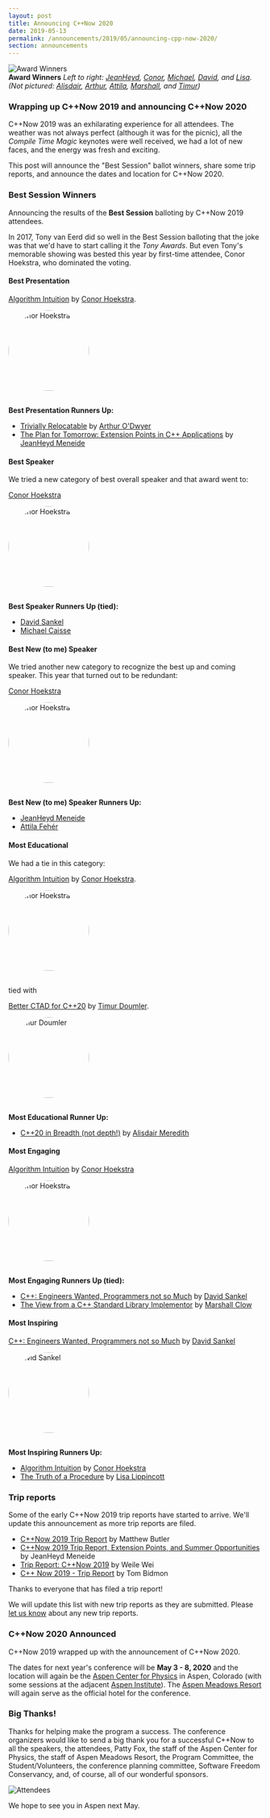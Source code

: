 ```yaml
---
layout: post
title: Announcing C++Now 2020
date: 2019-05-13
permalink: /announcements/2019/05/announcing-cpp-now-2020/
section: announcements
---
```


![Award Winners](/assets/img/posts/2019/2019.winners.jpeg "Award Winners")
<br>
**Award Winners** *Left to right: [JeanHeyd](https://cppnow2019.sched.com/speaker/boostcon.2018.jm3689_columbia.edu), [Conor](https://cppnow2019.sched.com/speaker/hoekstra101), [Michael](https://cppnow2019.sched.com/speaker/mjcaisse), [David](https://cppnow2019.sched.com/speaker/david_sankel.1tk57jjh), and [Lisa](https://cppnow2019.sched.com/speaker/lisa_lippincott). (Not pictured: [Alisdair](https://cppnow2019.sched.com/speaker/boostcon.2019.alisdairm_me.com), [Arthur](https://cppnow2019.sched.com/speaker/arthur_odwyer), [Attila](https://cppnow2019.sched.com/speaker/afeher3), [Marshall](https://cppnow2019.sched.com/speaker/mclow), and [Timur](https://cppnow2019.sched.com/speaker/cppcon.2018.easychair_timur.audio))*

### Wrapping up C++Now 2019 and announcing C++Now 2020

C++Now 2019 was an exhilarating experience for all attendees. The weather was not always perfect (although it was for the picnic), all the _Compile Time Magic_ keynotes were well received, we had a lot of new faces, and the energy was fresh and exciting.

This post will announce the "Best Session" ballot winners, share some trip reports, and announce the dates and location for C++Now 2020.

<!--break-->


### <a name="awards"></a>Best Session Winners

Announcing the results of the **Best Session** balloting by C++Now 2019 attendees.

In 2017, Tony van Eerd did so well in the Best Session balloting that the joke was that we'd have to start calling it the _Tony Awards_. But even Tony's memorable showing was bested this year by first-time attendee, Conor Hoekstra, who dominated the voting.

#### Best Presentation

[Algorithm Intuition](/history/2019/talks/#55fd2b92561f4a4ad78e2379569f840e) by [Conor Hoekstra](https://cppnow2019.sched.com/speaker/hoekstra101).

[<img src="https://avatars.sched.co/e/90/5901833/avatar.jpg" style="border-radius: 1000px;width: 160px; margin: 0 16px 16px 0;" alt="Conor Hoekstra">](https://cppnow2019.sched.com/speaker/hoekstra101 "Conor Hoekstra")

**Best Presentation Runners Up:**

* [Trivially Relocatable](/history/2019/talks/#fe588feda2211383921a0a231df6e9bb) by [Arthur O'Dwyer](https://cppnow2019.sched.com/speaker/arthur_odwyer)
* [The Plan for Tomorrow: Extension Points in C++ Applications](/history/2019/talks/#693b37a35909bfa15959dc3f9bfa1697) by [JeanHeyd Meneide](https://cppnow2019.sched.com/speaker/boostcon.2018.jm3689_columbia.edu)


#### Best Speaker

We tried a new category of best overall speaker and that award went to:

[Conor Hoekstra](https://cppnow2019.sched.com/speaker/hoekstra101)

[<img src="https://avatars.sched.co/e/90/5901833/avatar.jpg" style="border-radius: 1000px;width: 160px; margin: 0 16px 16px 0;" alt="Conor Hoekstra">](https://cppnow2019.sched.com/speaker/hoekstra101 "Conor Hoekstra")

**Best Speaker Runners Up (tied):**

* [David Sankel](https://cppnow2019.sched.com/speaker/david_sankel.1tk57jjh)
* [Michael Caisse](https://cppnow2019.sched.com/speaker/mjcaisse)


#### Best New (to me) Speaker

We tried another new category to recognize the best up and coming speaker. This year that turned out to be redundant:

[Conor Hoekstra](https://cppnow2019.sched.com/speaker/hoekstra101)

[<img src="https://avatars.sched.co/e/90/5901833/avatar.jpg" style="border-radius: 1000px;width: 160px; margin: 0 16px 16px 0;" alt="Conor Hoekstra">](https://cppnow2019.sched.com/speaker/hoekstra101 "Conor Hoekstra")

**Best New (to me) Speaker Runners Up:**

* [JeanHeyd Meneide](https://cppnow2019.sched.com/speaker/boostcon.2018.jm3689_columbia.edu)
* [Attila Fehér](https://cppnow2019.sched.com/speaker/afeher3)

#### Most Educational

We had a tie in this category:

[Algorithm Intuition](/history/2019/talks/#55fd2b92561f4a4ad78e2379569f840e) by [Conor Hoekstra](https://cppnow2019.sched.com/speaker/hoekstra101).

[<img src="https://avatars.sched.co/e/90/5901833/avatar.jpg" style="border-radius: 1000px;width: 160px; margin: 0 16px 16px 0;" alt="Conor Hoekstra">](https://cppnow2019.sched.com/speaker/hoekstra101 "Conor Hoekstra")

tied with

[Better CTAD for C++20](/history/2019/talks/#915f259411cd7ab60a5f55c3bab97cd4) by [Timur Doumler](https://cppnow2019.sched.com/speaker/cppcon.2018.easychair_timur.audio).

[<img src="https://avatars.sched.co/2/53/5818849/avatar.jpg?2df" style="border-radius: 1000px;width: 160px; margin: 0 16px 16px 0;" alt="Timur Doumler">](https://cppnow2019.sched.com/speaker/cppcon.2018.easychair_timur.audio "Timur Doumler")

**Most Educational Runner Up:**

* [C++20 in Breadth (not depth!)](/history/2019/talks/#1b3791368ce90f990ea155619cc10030) by [Alisdair Meredith](https://cppnow2019.sched.com/speaker/boostcon.2019.alisdairm_me.com)

#### Most Engaging

[Algorithm Intuition](/history/2019/talks/#55fd2b92561f4a4ad78e2379569f840e) by [Conor Hoekstra](https://cppnow2019.sched.com/speaker/hoekstra101)

[<img src="https://avatars.sched.co/e/90/5901833/avatar.jpg" style="border-radius: 1000px;width: 160px; margin: 0 16px 16px 0;" alt="Conor Hoekstra">](https://cppnow2019.sched.com/speaker/hoekstra101 "Conor Hoekstra")

**Most Engaging Runners Up (tied):**

* [C++: Engineers Wanted, Programmers not so Much](/history/2019/talks/#03e84e3b92b760cf53c28a8a8fa33bfd) by [David Sankel](https://cppnow2019.sched.com/speaker/david_sankel.1tk57jjh)
* [The View from a C++ Standard Library Implementor](/history/2019/talks/#b90bcb2bdccc0b6f4b586c523566cdd5) by [Marshall Clow](https://cppnow2019.sched.com/speaker/mclow)

#### Most Inspiring

[C++: Engineers Wanted, Programmers not so Much](/history/2019/talks/#03e84e3b92b760cf53c28a8a8fa33bfd) by [David Sankel](https://cppnow2019.sched.com/speaker/david_sankel.1tk57jjh)

[<img src="https://avatars.sched.co/c/67/1793523/avatar.jpg?b77" style="border-radius: 1000px;width: 160px; margin: 0 16px 16px 0;" alt="David Sankel">](https://cppnow2019.sched.com/speaker/david_sankel.1tk57jjh "David Sankel")

**Most Inspiring Runners Up:**

* [Algorithm Intuition](/history/2019/talks/#55fd2b92561f4a4ad78e2379569f840e) by [Conor Hoekstra](https://cppnow2019.sched.com/speaker/hoekstra101)
* [The Truth of a Procedure](/history/2019/talks/#b1e5d83ce71cbaf75c25b7045b30a0dd) by [Lisa Lippincott](https://cppnow2019.sched.com/speaker/lisa_lippincott)


### <a name="reports"></a>Trip reports

Some of the early C++Now 2019 trip reports have started to arrive. We'll update this announcement as more trip reports are filed.

* [C++Now 2019 Trip Report](https://maddphysics.com/2019/05/13/cnow-2019-trip-report/) by Matthew Butler
* [C++Now 2019 Trip Report, Extension Points, and Summer Opportunities](https://thephd.github.io/c++now-2019-trip-report) by JeanHeyd Meneide
* [Trip Report: C++Now 2019](http://stellar.cct.lsu.edu/2019/06/trip-report-cnow-2019/) by Weile Wei
* [C++ Now 2019 - Trip Report](https://www.esrlabs.com/blog/c-now-2019/) by Tom Bidmon

Thanks to everyone that has filed a trip report!

We will update this list with new trip reports as they are submitted. Please <a href="mailto:jon@cppnow.org">let us know</a> about any new trip reports.

### <a name="dates"></a>C++Now 2020 Announced

C++Now 2019 wrapped up with the announcement of C++Now 2020.

The dates for next year's conference will be **May 3 - 8, 2020** and the location will again be the [Aspen Center for Physics](https://www.aspenphys.org/) in Aspen, Colorado (with some sessions at the adjacent [Aspen Institute](https://www.aspeninstitute.org/)). The [Aspen Meadows Resort](https://www.aspenmeadows.com/) will again serve as the official hotel for the conference.


### Big Thanks!

Thanks for helping make the program a success. The conference organizers would like to send a big thank you for a successful C++Now to all the speakers, the attendees, Patty Fox, the staff of the Aspen Center for Physics, the staff of Aspen Meadows Resort, the Program Committee, the Student/Volunteers, the conference planning committee, Software Freedom Conservancy, and, of course, all of our wonderful sponsors.

![Attendees](/assets/img/posts/2018/attendees.jpeg "Attendees")


We hope to see you in Aspen next May.
